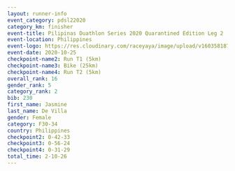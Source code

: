 ```yaml
--- 
layout: runner-info 
event_category: pdsl22020 
category_km: finisher 
event-title: Pilipinas Duathlon Series 2020 Quarantined Edition Leg 2  
event-location: Philippines 
event-logo: https://res.cloudinary.com/raceyaya/image/upload/v1603581872/41E92198-22DE-4F19-946A-F3E262850A63_n9inde.png 
event-date: 2020-10-25 
checkpoint-name2: Run T1 (5km)  
checkpoint-name3: Bike (25km) 
checkpoint-name4: Run T2 (5km) 
overall_rank: 16
gender_rank: 5
category_rank: 2
bib: 230
first_name: Jasmine
last_name: De Villa
gender: Female
category: F30-34
country: Philippines
checkpoint2: 0-42-33
checkpoint3: 0-56-24
checkpoint4: 0-31-29
total_time: 2-10-26
--- 
```

